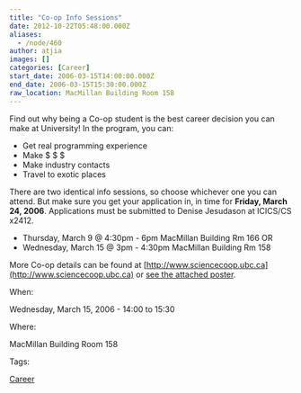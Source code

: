 ```yaml
---
title: "Co-op Info Sessions"
date: 2012-10-22T05:48:00.000Z
aliases:
  - /node/460
author: atjia
images: []
categories: [Career]
start_date: 2006-03-15T14:00:00.000Z
end_date: 2006-03-15T15:30:00.000Z
raw_location: MacMillan Building Room 158
---
```


Find out why being a Co-op student is the best career decision you can make at University! In the program, you can:

*   Get real programming experience
*   Make $ $ $
*   Make industry contacts
*   Travel to exotic places

There are two identical info sessions, so choose whichever one you can attend. But make sure you get your application in, in time for **Friday, March 24, 2006**. Applications must be submitted to Denise Jesudason at ICICS/CS x2412.

*   Thursday, March 9 @ 4:30pm - 6pm MacMillan Building Rm 166 OR
*   Wednesday, March 15 @ 3pm - 4:30pm MacMillan Building Rm 158

More Co-op details can be found at [http://www.sciencecoop.ubc.ca](http://www.sciencecoop.ubc.ca) or [see the attached poster](/files/info-session.pdf).

When: 

Wednesday, March 15, 2006 - 14:00 to 15:30

Where: 

MacMillan Building Room 158

Tags: 

[Career](/career)
